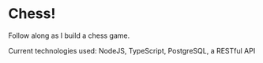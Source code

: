 # Chess!
Follow along as I build a chess game.

Current technologies used: NodeJS, TypeScript, PostgreSQL, a RESTful API
